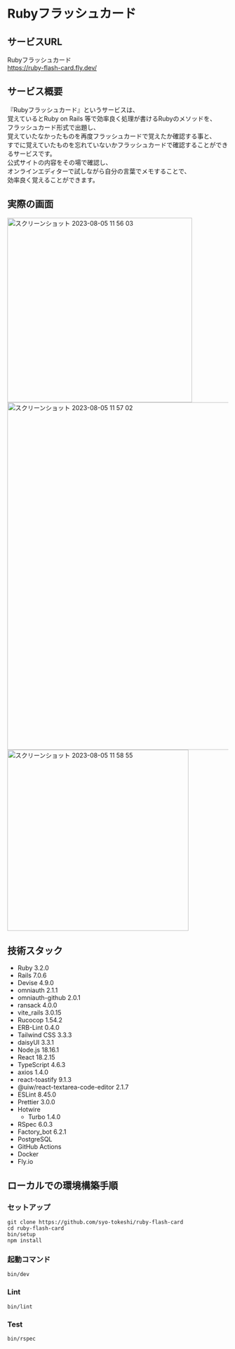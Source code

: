 # Rubyフラッシュカード
## サービスURL

Rubyフラッシュカード  
https://ruby-flash-card.fly.dev/

## サービス概要
『Rubyフラッシュカード』というサービスは、  
覚えているとRuby on Rails 等で効率良く処理が書けるRubyのメソッドを、  
フラッシュカード形式で出題し、  
覚えていたなかったものを再度フラッシュカードで覚えたか確認する事と、  
すでに覚えていたものを忘れていないかフラッシュカードで確認することができるサービスです。  
公式サイトの内容をその場で確認し、  
オンラインエディターで試しながら自分の言葉でメモすることで、  
効率良く覚えることができます。

## 実際の画面
<img width="421" alt="スクリーンショット 2023-08-05 11 56 03" src="https://github.com/syo-tokeshi/ruby-flash-card/assets/54713809/81dd1268-f9e7-4a22-84ff-4c37a3feed61">
<img width="793" alt="スクリーンショット 2023-08-05 11 57 02" src="https://github.com/syo-tokeshi/ruby-flash-card/assets/54713809/f4351097-a7d2-4000-b04d-19e242d59575">
<img width="413" alt="スクリーンショット 2023-08-05 11 58 55" src="https://github.com/syo-tokeshi/ruby-flash-card/assets/54713809/2ca5ca14-5552-4bd8-b96d-5d840343669c">

## 技術スタック
- Ruby 3.2.0
- Rails 7.0.6
- Devise 4.9.0
- omniauth 2.1.1
- omniauth-github 2.0.1
- ransack 4.0.0
- vite_rails 3.0.15
- Rucocop 1.54.2
- ERB-Lint 0.4.0
- Tailwind CSS 3.3.3
- daisyUI 3.3.1
- Node.js 18.16.1
- React 18.2.15
- TypeScript 4.6.3
- axios 1.4.0
- react-toastify 9.1.3
- @uiw/react-textarea-code-editor 2.1.7
- ESLint 8.45.0
- Prettier 3.0.0
- Hotwire
  - Turbo 1.4.0
- RSpec 6.0.3
- Factory_bot 6.2.1
- PostgreSQL
- GitHub Actions
- Docker
- Fly.io

## ローカルでの環境構築手順
### セットアップ
```
git clone https://github.com/syo-tokeshi/ruby-flash-card
cd ruby-flash-card
bin/setup
npm install
```

### 起動コマンド
```
bin/dev
```

### Lint
```
bin/lint
```

### Test
```
bin/rspec
```
